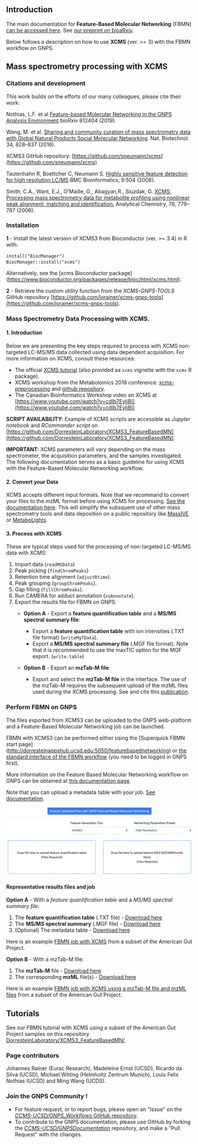 ## Introduction

The main documentation for **Feature-Based Molecular Networking** (FBMN) [can be accessed here](featurebasedmolecularnetworking.md). See [our preprint on bioaRxiv](https://www.biorxiv.org/content/10.1101/812404v1).

Below follows a description on how to use **XCMS** (ver. >= 3) with the
FBMN workflow on GNPS.

## Mass spectrometry processing with XCMS

### Citations and development

This work builds on the efforts of our many colleagues, please cite their work: 

Nothias, L.F. et al [Feature-based Molecular Networking in the GNPS Analysis Environment](https://www.biorxiv.org/content/10.1101/812404v1) bioRxiv 812404 (2019).

Wang, M. et al. [Sharing and community curation of mass spectrometry data with Global Natural Products Social Molecular Networking](https://doi.org/10.1038/nbt.3597). Nat. Biotechnol. 34, 828–837 (2016).

XCMS3 GitHub repository: [https://github.com/sneumann/xcms](https://github.com/sneumann/xcms)

Tautenhahn R, Boettcher C, Neumann S. [Highly sensitive feature detection for
high resolution LC/MS](https://doi.org/10.1186/1471-2105-9-504) BMC
Bioinformatics, 9:504 (2008).

Smith, C.A., Want, E.J., O'Maille, G., Abagyan,R., Siuzdak, G. [XCMS: Processing
mass spectrometry data for metabolite profiling using nonlinear peak alignment, matching and identification.](https://pubs.acs.org/doi/10.1021/ac051437y)
Analytical Chemistry, 78, 779–787 (2006).

### Installation

**1** - Install the latest version of XCMS3 from Bioconductor (ver. >= 3.4) in R with:
	

```
install("BiocManager")
BiocManager::install("xcms")
```

Alternatively, see the [xcms Bioconductor package] (https://www.bioconductor.org/packages/release/bioc/html/xcms.html).

**2** - Retrieve the custom utility function from the *XCMS-GNPS-TOOLS* GitHub repository
[https://github.com/jorainer/xcms-gnps-tools](https://github.com/jorainer/xcms-gnps-tools).


### Mass Spectrometry Data Processing with XCMS.

#### 1. Introduction 

Below we are presenting the key steps required to process with XCMS
non-targeted LC-MS/MS data collected using data dependent acquisition. For more information on XCMS, consult these resources:

- The official [XCMS
  tutorial](https://bioconductor.org/packages/release/bioc/vignettes/xcms/inst/doc/xcms.html)
  (also provided as `xcms` vignette with the `xcms` R package).
- XCMS workshop from the Metabolomics 2018 conference:
  [xcms-preprocessing](https://jorainer.github.io/metabolomics2018/xcms-preprocessing.html)
  and [github repository](https://github.com/jorainer/metabolomics2018).
- The Canadian Bioinformatics Workshop video on XCMS at [https://www.youtube.com/watch?v=cdIb7EyIiBI](https://www.youtube.com/watch?v=cdIb7EyIiBI)

**SCRIPT AVAILABILITY:** Example of XCMS scripts are accessible as *Jupyter
notebook* and *RCommander script* on
[https://github.com/DorresteinLaboratory/XCMS3_FeatureBasedMN](https://github.com/DorresteinLaboratory/XCMS3_FeatureBasedMN).

**IMPORTANT:** XCMS parameters will vary depending on the mass spectrometer,
the acquisition parameters, and the samples investigated. The following
documentation serves as a basic guideline for using XCMS with the Feature-Based
Molecular Networking workflow.

#### 2. Convert your Data

XCMS accepts different input formats. Note that we recommand to convert
your files to the mzML format before using XCMS for processing. [See the
documentation here](fileconversion.md). This will simplify the subsquent use of other mass spectrometry tools and data deposition on a public repository like [MassIVE](datasets.md) or [MetaboLights](https://www.ebi.ac.uk/metabolights/).

#### 3. Process with XCMS

These are typical steps used for the processing of non-targeted LC-MS/MS data with XCMS:

1. Import data (`readMSData`)
2. Peak picking (`findChromPeaks`)
3. Retention time alignment (`adjustRtime`).
4. Peak grouping (`groupChromPeaks`).
5. Gap filling (`fillChromPeaks`).
6. Run CAMERA for adduct annotation (`xsAnnotate`).
6. Export the results file for FBMN on GNPS:
	- **Option A** - Export a **feature quantification table** and a **MS/MS spectral summary file**:
		-	Export a **feature quantification table** with ion intensities (.TXT file format) (`writeMgfData`).
		-  	Export a **MS/MS spectral summary file** (.MGF file format). Note that it is recommended to use the maxTIC option for the MGF export. (`write.table`)
	- **Option B** - Export an **mzTab-M file**:
 
 		- Export and select the **mzTab-M file** in the interface. The use of the mzTab-M requires the subsequent upload of the mzML files used during the XCMS processing. See and cite this [publication](https://pubs.acs.org/doi/abs/10.1021/acs.analchem.8b04310).
 

### Perform FBMN on GNPS

The files exported from XCMS3 can be uploaded to the GNPS web-platform and a
Feature-Based Molecular Networking job can be launched.

FBMN with XCMS3 can be performed either using the [Superquick FBMN start page] (http://dorresteinappshub.ucsd.edu:5050/featurebasednetworking) or [the standard interface of the FBMN workflow](https://gnps.ucsd.edu/ProteoSAFe/index.jsp?params=%7B%22workflow%22:%22FEATURE-BASED-MOLECULAR-NETWORKING%22,%22library_on_server%22:%22d.speclibs;%22%7D) (you need to be logged in GNPS first).

More information on the Feature Based Molecular Networking workflow on GNPS can
be obtained at [this documentation page](featurebasedmolecularnetworking.md).

Note that you can upload a metadata table with your job. [See
documentation](networking.md#metadata).

![img](img/featurebasedmolecularnetworking/xcms_quickstart.png)

#### Representative results files and job

**Option A** - With a *feature quantification table* and a *MS/MS spectral summary file*:
	
1. The **feature quantification table** (.TXT file) - [Download here](tutorials/AG_tutorial_files/XCMS3-GNPS_AG_test_featuretable.txt)
2. The **MS/MS spectral summary** (.MGF file) - [Download here](tutorials/AG_tutorial_files/XCMS3-GNPS_AG_test_GNPS.mgf)
3. (Optional) The metadata table - [Download here](tutorials/AG_tutorial_files/metadata_GNPS_table_AMG_key_ones_cleaned.txt)

Here is an example [FBMN job with XCMS](https://proteomics2.ucsd.edu/ProteoSAFe/status.jsp?task=f3f28a930b334dd09f310795fceae4cd) from a subset of the American Gut Project.

**Option B** - With a mzTab-M file:

1. The **mzTab-M** file - [Download here](tutorials/AG_tutorial_files/TBProvided)
2. The corresponding **mzML** file(s) - [Download here](tutorials/AG_tutorial_files/TBProvided)

Here is an example [FBMN job with XCMS using a mzTab-M file and mzML files](TBProv) from a subset of the American Gut Project.

## Tutorials

See our FBMN tutorial with XCMS using a subset of the American Gut Project samples on this repository [DorresteinLaboratory/XCMS3_FeatureBasedMN/](https://github.com/DorresteinLaboratory/XCMS3_FeatureBasedMN/).

### Page contributors

Johannes Rainer (Eurac Research), Madeleine Ernst (UCSD), Ricardo da Silva
(UCSD), Michael Witting (Helmholtz Zentrum Munich), Louis Felix Nothias (UCSD) and Ming Wang (UCDS). 

### Join the GNPS Community !

- For feature request, or to report bugs, please open an "Issue" on the [*CCMS-UCSD/GNPS_Workflows* GitHub repository](https://github.com/CCMS-UCSD/GNPS_Workflows).
- To contribute to the GNPS documentation, please use GitHub by forking the [*CCMS-UCSD/GNPSDocumentation*]((https://github.com/CCMS-UCSD/GNPSDocumentation)) repository, and make a "Pull Request" with the changes.
